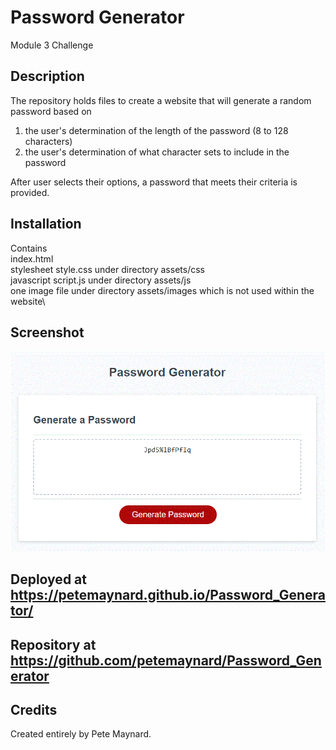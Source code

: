 # Password Generator
Module 3 Challenge

## Description

The repository holds files to create a website that will generate a random password based on 
  1) the user's determination of the length of the password (8 to 128 characters)
  2) the user's determination of what character sets to include in the password

After user selects their options, a password that meets their criteria is provided.


## Installation

Contains\
  index.html\
  stylesheet style.css under directory assets/css\
  javascript script.js under directory assets/js\
  one image file under directory assets/images which is not used within the website\

## Screenshot

![alt text](./assets/images/screenshot.gif)


## Deployed at https://petemaynard.github.io/Password_Generator/

## Repository at https://github.com/petemaynard/Password_Generator

## Credits

Created entirely by Pete Maynard.




